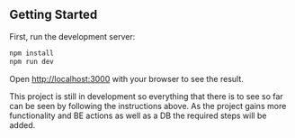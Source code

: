 ## Getting Started

First, run the development server:

```bash
npm install
npm run dev
```

Open [http://localhost:3000](http://localhost:3000) with your browser to see the result.

This project is still in development so everything that there is to see so far can be seen by following the instructions above.
As the project gains more functionality and BE actions as well as a DB the required steps will be added.